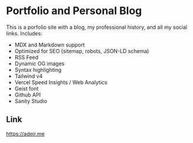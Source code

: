 # Portfolio and Personal Blog

This is a porfolio site with a blog, my professional history, and all my social links. Includes:

- MDX and Markdown support
- Optimized for SEO (sitemap, robots, JSON-LD schema)
- RSS Feed
- Dynamic OG images
- Syntax highlighting
- Tailwind v4
- Vercel Speed Insights / Web Analytics
- Geist font
- Github API
- Sanity Studio

## Link

https://adeir.me
